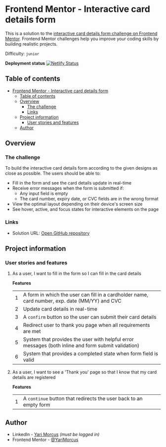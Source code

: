 # Frontend Mentor - Interactive card details form

This is a solution to the [interactive card details form challenge on Frontend Mentor](https://www.frontendmentor.io/challenges/interactive-card-details-form-XpS8cKZDWw). Frontend Mentor challenges help you improve your coding skills by building realistic projects.

Difficulty: `junior`

[//]: # 'Insert screenshot below'

**Deployment status** [![Netlify Status](https://api.netlify.com/api/v1/badges/5f046165-c1a4-46fe-a089-e84ec6402779/deploy-status)](https://app.netlify.com/sites/interactive-card-details-form-ym/deploys)

## Table of contents

- [Frontend Mentor - Interactive card details form](#frontend-mentor---interactive-card-details-form)
  - [Table of contents](#table-of-contents)
  - [Overview](#overview)
    - [The challenge](#the-challenge)
    - [Links](#links)
  - [Project information](#project-information)
    - [User stories and features](#user-stories-and-features)
  - [Author](#author)

## Overview

### The challenge

To build the interactive card details form according to the given designs as close as possible.
The users should be able to:

- Fill in the form and see the card details update in real-time
- Receive error messages when the form is submitted if:
  - Any input field is empty
  - The card number, expiry date, or CVC fields are in the wrong format
- View the optimal layout depending on their device's screen size
- See hover, active, and focus states for interactive elements on the page

### Links

- Solution URL: [Open GitHub repository](https://github.com/YariMorcus/interactive-card-details-form)

[//]: # 'Insert following when online: - Live Site URL: [open Netlify / GitHub page][fill in link]'

## Project information

### User stories and features

1. As a user, I want to fill in the form so I can fill in the card details

   **Features**

   |     |                                                                                                    |
   | --- | -------------------------------------------------------------------------------------------------- |
   | 1   | A form in which the user can fill in a cardholder name, card number, exp. date (MM/YY) and CVC     |
   | 2   | Update card details in real-time                                                                   |
   | 3   | A `confirm` button so the user can submit their card details                                       |
   | 4   | Redirect user to thank you page when all requirements are met                                      |
   | 5   | System that provides the user with helpful error messages (both inline and form submit validation) |
   | 6   | System that provides a completed state when form field is valid                                    |

2. As a user, I want to see a 'Thank you' page so that I know that my card details are registered

   **Features**

   |     |                                                                   |
   | --- | ----------------------------------------------------------------- |
   | 1   | A `continue` button that redirects the user back to an empty form |

[//]: # 'Optional: ### Flowchart'
[//]: # 'Optional: insert flowchart link below'

## Author

- LinkedIn - [Yari Morcus](https://www.linkedin.com/in/yarimorcus) _(must be logged in)_
- Frontend Mentor - [@YariMorcus](https://www.frontendmentor.io/profile/YariMorcus)
